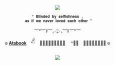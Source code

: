 <p align="center"
   
![](https://komarev.com/ghpvc/?username=forbitten&color=5d2121&label=------------𝐁𝐮𝐥𝐥𝐞𝐭𝐬----------------)

   
  <p align="center"
     
    ❝ 𝐁𝐥𝐢𝐧𝐝𝐞𝐝 𝐛𝐲 𝐬𝐞𝐥𝐟𝐢𝐬𝐡𝐧𝐞𝐬𝐬 ,
     𝐚𝐬 𝐢𝐟 𝐰𝐞 𝐧𝐞𝐯𝐞𝐫 𝐥𝐨𝐯𝐞𝐝 𝐞𝐚𝐜𝐡 𝐨𝐭𝐡𝐞𝐫 ❞
     
  <p align="center">   
     ︶꒷︶꒦︶◞ ♤ ◟︶꒦︶꒷︶
     
   <p align="center"
   
ʚ [𝐀𝐭𝐚𝐛𝐨𝐨𝐤](https://forbitten.atabook.org/)　^ིྀ　[𝐒𝐭𝐫𝐚𝐰𝐩𝐚𝐠𝐞](https://forbitten.straw.page) 　^ིྀ　[𝐏𝐫𝐨𝐧𝐨𝐮𝐧𝐬](https://pronouns.cc/@forbitten) ɞ
 </p>
 
<p align="center">
<img src="https://file.garden/ZtttiuQF4zKolxgp/ah.png"/>
</p>


<!--
**sacrificedfool/sacrificedfool** is a ✨ _special_ ✨ repository because its `README.md` (this file) appears on your GitHub profile.

Here are some ideas to get you started:

- 🔭 I’m currently working on ...
- 🌱 I’m currently learning ...
- 👯 I’m looking to collaborate on ...
- 🤔 I’m looking for help with ...
- 💬 Ask me about ...
- 📫 How to reach me: ...
- 😄 Pronouns: ...
- ⚡ Fun fact: ...
-->
